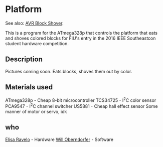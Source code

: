 Platform
========

See also: [AVR Block Shover](https://github.com/ieeefiu/avr_block_shover).

This is a program for the ATmega328p that controls the platform that eats and shoves colored blocks for FIU's entry in the 2016 IEEE Southeastcon student hardware competition.

Description
-----------

Pictures coming soon. Eats blocks, shoves them out by color.

Materials used
--------------

ATmega328p - Cheap 8-bit microcontroller
TCS34725 - I<sup>2</sup>C color sensor
PCA9547 - I<sup>2</sup>C channel switcher
US5881 - Cheap hall effect sensor
Some manner of motor or servo, idk

who
---

[Elisa Ravelo](https://github.com/elira0) - Hardware
[Will Oberndorfer](https://github.com/mancxvi) - Software
